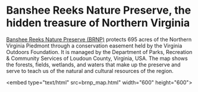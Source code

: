 # Banshee Reeks Nature Preserve, the hidden treasure of Northern Virginia

<a href="https://www.loudoun.gov/1277/Banshee-Reeks-Nature-Preserve" target="_blank">Banshee Reeks Nature Preserve (BRNP)</a> protects 695 acres of the Northern Virginia Piedmont through a conservation easement held by the Virginia Outdoors Foundation. It is managed by the Department of Parks, Recreation & Community Services of Loudoun County, Virginia, USA. The map shows the forests, fields, wetlands, and waters that make up the preserve and serve to teach us of the natural and cultural resources of the region.

<embed type="text/html" src=brnp_map.html" width="600" height="600">
